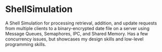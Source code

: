 # ShellSimulation
A Shell Simulation for processing retrieval, addition, and update requests from multiple clients to a binary-encrypted date file on a server using Message Queues, Semaphores, IPC, and Shared Memory. Has a few concurrency issues, but showcases my design skills and low-level programming skills.



